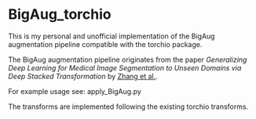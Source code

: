 # BigAug_torchio
This is my personal and unofficial implementation of the BigAug augmentation pipeline compatible with the torchio package. 

The BigAug augmentation pipeline originates from the paper *Generalizing Deep Learning for Medical Image Segmentation to Unseen Domains via Deep Stacked Transformation* by [Zhang et al.](https://ieeexplore.ieee.org/document/8995481).

For example usage see: apply_BigAug.py

The transforms are implemented following the existing torchio transforms. 